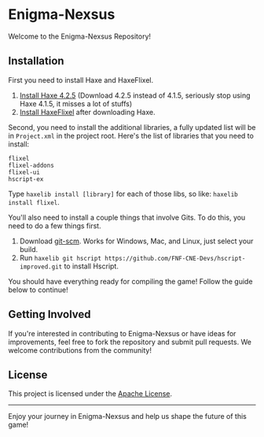 # Enigma-Nexsus

Welcome to the Enigma-Nexsus Repository!

## Installation

First you need to install Haxe and HaxeFlixel.
1. [Install Haxe 4.2.5](https://haxe.org/download/version/4.2.5/) (Download 4.2.5 instead of 4.1.5, seriously stop using Haxe 4.1.5, it misses a lot of stuffs)
2. [Install HaxeFlixel](https://haxeflixel.com/documentation/install-haxeflixel/) after downloading Haxe.

Second, you need to install the additional libraries, a fully updated list will be in `Project.xml` in the project root. Here's the list of libraries that you need to install:
```
flixel
flixel-addons
flixel-ui
hscript-ex
```
Type `haxelib install [library]` for each of those libs, so like: `haxelib install flixel`.

You'll also need to install a couple things that involve Gits. To do this, you need to do a few things first.
1. Download [git-scm](https://git-scm.com/downloads). Works for Windows, Mac, and Linux, just select your build.
2. Run `haxelib git hscript https://github.com/FNF-CNE-Devs/hscript-improved.git` to install Hscript.

You should have everything ready for compiling the game! Follow the guide below to continue!

## Getting Involved

If you're interested in contributing to Enigma-Nexsus or have ideas for improvements, feel free to fork the repository and submit pull requests. We welcome contributions from the community!

## License

This project is licensed under the [Apache License](LICENSE).

---

Enjoy your journey in Enigma-Nexsus and help us shape the future of this game!
